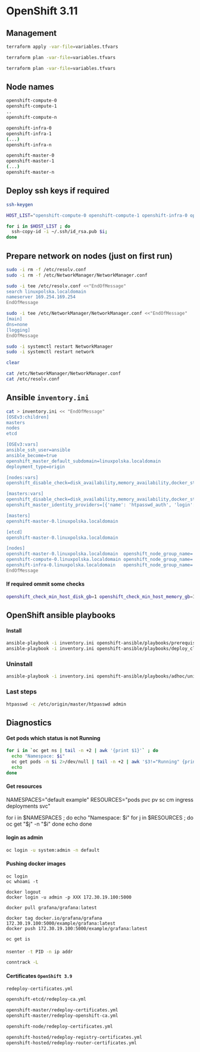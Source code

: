 # OpenShift 3.11

## Management
```bash
terraform apply -var-file=variables.tfvars

terraform plan -var-file=variables.tfvars

terraform plan -var-file=variables.tfvars
```

## Node names
```bash
openshift-compute-0
openshift-compute-1
..
openshift-compute-n

openshift-infra-0
openshift-infra-1
(...)
openshift-infra-n

openshift-master-0
openshift-master-1
(...)
openshift-master-n
```

## Deploy ssh keys if required
```bash
ssh-keygen

HOST_LIST="openshift-compute-0 openshift-compute-1 openshift-infra-0 openshift-master-0 openshift-master-1"

for i in $HOST_LIST ; do 
  ssh-copy-id -i ~/.ssh/id_rsa.pub $i;
done
```

## Prepare network on nodes (just on first run)
```bash
sudo -i rm -f /etc/resolv.conf
sudo -i rm -f /etc/NetworkManager/NetworkManager.conf

sudo -i tee /etc/resolv.conf <<"EndOfMessage"
search linuxpolska.localdomain
nameserver 169.254.169.254
EndOfMessage

sudo -i tee /etc/NetworkManager/NetworkManager.conf <<"EndOfMessage"
[main]
dns=none
[logging]
EndOfMessage

sudo -i systemctl restart NetworkManager
sudo -i systemctl restart network

clear

cat /etc/NetworkManager/NetworkManager.conf
cat /etc/resolv.conf
```

## Ansible `inventory.ini`

```bash
cat > inventory.ini << "EndOfMessage"
[OSEv3:children]
masters
nodes
etcd

[OSEv3:vars]
ansible_ssh_user=ansible
ansible_become=true
openshift_master_default_subdomain=linuxpolska.localdomain
deployment_type=origin

[nodes:vars]
openshift_disable_check=disk_availability,memory_availability,docker_storage

[masters:vars]
openshift_disable_check=disk_availability,memory_availability,docker_storage
openshift_master_identity_providers=[{'name': 'htpasswd_auth', 'login': 'true', 'challenge': 'true', 'kind': 'HTPasswdPasswordIdentityProvider'}]

[masters]
openshift-master-0.linuxpolska.localdomain

[etcd]
openshift-master-0.linuxpolska.localdomain

[nodes]
openshift-master-0.linuxpolska.localdomain  openshift_node_group_name='node-config-master'
openshift-compute-0.linuxpolska.localdomain openshift_node_group_name='node-config-compute'
openshift-infra-0.linuxpolska.localdomain   openshift_node_group_name='node-config-infra'
EndOfMessage
```

#### If required ommit some checks

```bash
openshift_check_min_host_disk_gb=1 openshift_check_min_host_memory_gb=1
```

## OpenShift ansible playbooks

#### Install
```bash
ansible-playbook -i inventory.ini openshift-ansible/playbooks/prerequisites.yml
ansible-playbook -i inventory.ini openshift-ansible/playbooks/deploy_cluster.yml
```

### Uninstall
```bash
ansible-playbook -i inventory.ini openshift-ansible/playbooks/adhoc/uninstall.yml
```

### Last steps
```bash
htpasswd -c /etc/origin/master/htpasswd admin
```

## Diagnostics

#### Get pods which status is not Running
```bash
for i in `oc get ns | tail -n +2 | awk '{print $1}'` ; do 
  echo "Namespace: $i"
  oc get pods -n $i 2>/dev/null | tail -n +2 | awk '$3!="Running" {print $1,$3}' 
  echo
done
```

#### Get resources

NAMESPACES="default example"
RESOURCES="pods pvc pv sc cm ingress deployments svc"

for i in $NAMESPACES ; do
  echo "Namespace: $i"
  for j in $RESOURCES ; do
    oc get "$j" -n "$i" 
  done
  echo
done

#### login as admin
```bash
oc login -u system:admin -n default
```

#### Pushing docker images

```
oc login
oc whoami -t

docker logout
docker login -u admin -p XXX 172.30.19.100:5000

docker pull grafana/grafana:latest

docker tag docker.io/grafana/grafana 172.30.19.100:5000/example/grafana:latest
docker push 172.30.19.100:5000/example/grafana:latest

oc get is
```

####

```bash
nsenter -t PID -n ip addr

conntrack -L
```

#### Certificates `OpenShift 3.9`

```bash
redeploy-certificates.yml

openshift-etcd/redeploy-ca.yml

openshift-master/redeploy-certificates.yml
openshift-master/redeploy-openshift-ca.yml

openshift-node/redeploy-certificates.yml

openshift-hosted/redeploy-registry-certificates.yml
openshift-hosted/redeploy-router-certificates.yml
```